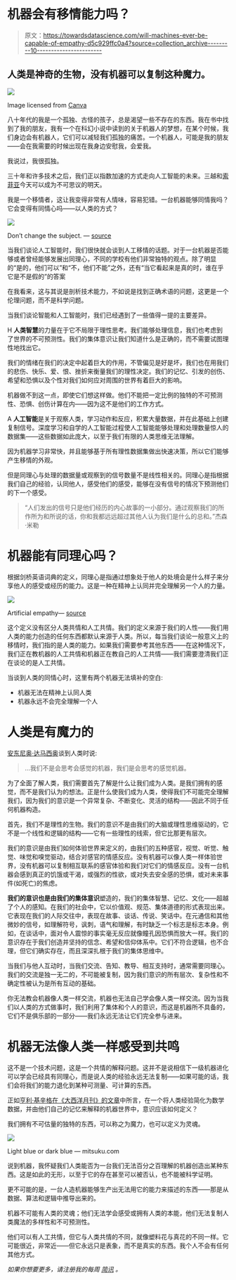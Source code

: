 # 机器会有移情能力吗？

> 原文：<https://towardsdatascience.com/will-machines-ever-be-capable-of-empathy-d5c929ffc0a4?source=collection_archive---------10----------------------->

## 人类是神奇的生物，没有机器可以复制这种魔力。

![](img/7cdc832145092cb305e81f3c7eac2a38.png)

Image licensed from [Canva](https://www.canva.com/photos/MADCUmBBCB4-robot-eyes-windows-to-the-soul-/)

八十年代的我是一个孤独、古怪的孩子，总是渴望一些不存在的东西。我在书中找到了我的朋友，我有一个在科幻小说中读到的关于机器人的梦想，在某个时候，我们身边会有机器人，它们可以减轻我们孤独的痛苦。一个机器人，可能是我的朋友——会在我需要的时候出现在我身边安慰我，会爱我。

我说过，我很孤独。

三十年和许多技术之后，我们正以指数加速的方式走向人工智能的未来。三越和[索菲亚](https://en.wikipedia.org/wiki/Sophia_(robot))今天可以成为不可思议的明天。

我是一个移情者，这让我变得非常有人情味，容易犯错。一台机器能够同情我吗？它会变得有同情心吗——以人类的方式？

![](img/dad03e18f3f90b4874dd0a5312a81479.png)

Don’t change the subject. — [source](https://www.cleverbot.com/)

当我们谈论人工智能时，我们很快就会谈到人工移情的话题。对于一台机器是否能够或者曾经能够发展出同理心，不同的学校有他们非常独特的观点。除了明显的“是的，他们可以”和“不，他们不能”之外，还有“当它看起来是真的时，谁在乎它是不是假的”的答案

在我看来，这与其说是剖析技术能力，不如说是找到正确术语的问题，这更是一个伦理问题，而不是科学问题。

当我们谈论智能和人工智能时，我们已经遇到了一些值得一提的主要差异。

H **人类智慧**的力量在于它不局限于理性思考。我们能够处理信息，我们也考虑到了世界的不可预测性。我们的集体意识让我们知道什么是正确的，而不需要试图理性地找出它。

我们的情绪在我们的决定中起着巨大的作用，不管偏见是好是坏，我们也在用我们的悲伤、快乐、爱、恨、挫折来衡量我们的理性决定。我们的记忆、引发的创伤、希望和恐惧以及个性对我们如何应对周围的世界有着巨大的影响。

机器做不到这一点，即使它们想这样做。他们不能把一定比例的独特的不可预测性、恐惧、创伤计算在内——因为这不是他们的工作方式。

A **人工智能**是关于观察人类，学习动作和反应，积累大量数据，并在此基础上创建复制信号。深度学习和自学的人工智能过程使人工智能能够处理和处理数量惊人的数据集——这些数据如此庞大，以至于我们有限的人类思维无法理解。

因为机器学习非常快，并且能够基于所有理性数据集做出快速决策，所以它们能够产生移情的外观。

但是同理心与处理的数据量或观察到的信号数量不是线性相关的。同理心是指根据我们自己的经验，认同他人，感受他们的感受，能够在没有信号的情况下预测他们的下一个感受。

> “人们发出的信号只是他们经历的内心故事的一小部分。通过观察我们的所作所为和所说的话，你和我都远远超过其他人认为我们是什么的总和。”杰森·米勒

# 机器能有同理心吗？

根据剑桥英语词典的定义，同理心是指通过想象处于他人的处境会是什么样子来分享他人的感受或经历的能力。这是一种在精神上认同并完全理解另一个人的力量。

![](img/375ff7eb948c63e7b8c00e7e7705ac2e.png)

Artificial empathy— [source](http://mitsuku.com)

这个定义没有区分人类共情和人工共情。我们的定义来源于我们的人性——我们用人类的能力创造的任何东西都默认来源于人类。所以，每当我们谈论一般意义上的移情时，我们指的是人类的能力。如果我们需要参考其他东西——在这种情况下，我们正在教机器的人工共情和机器正在教自己的人工共情——我们需要澄清我们正在谈论的是人工共情。

当谈到人类的同情心时，这里有两个机器无法填补的空白:

*   机器无法在精神上认同人类
*   机器永远不会完全理解一个人

# 人类是有魔力的

[安东尼奥·达马西奥](https://medicalxpress.com/news/2010-11-antonio-damasio-probes-mind.html)谈到人类时说:

> …我们不是会思考会感觉的机器，我们是会思考的感觉机器。

为了全面了解人类，我们需要首先了解是什么让我们成为人类。是我们拥有的感觉，而不是我们认为的想法。正是什么使我们成为人类，使得我们不可能完全理解我们，因为我们的意识是一个异常复杂、不断变化、灵活的结构——因此不同于任何机器构造。

首先，我们不是理性的生物。我们的意识不是由我们的大脑或理性思维驱动的，它不是一个线性和逻辑的结构——它有一些理性的线索，但它比那更有层次。

我们的意识是由我们如何体验世界来定义的，由我们的五种感官，视觉、听觉、触觉、味觉和嗅觉驱动，结合对感官的情感反应。没有机器可以像人类一样体验世界，没有机器可以复制相互联系的感官体验和我们对它们的情感反应。没有一台机器会感到真正的饥饿或干渴，或强烈的性欲，或对失去安全感的恐惧，或对未来事件(如死亡)的焦虑。

**我们的意识也是由我们的集体意识**塑造的，我们的集体智慧、记忆、文化——超越了个人的感知。在我们的社会中，它以价值观、规范、集体道德的形式表现出来。它表现在我们的人际交往中，表现在故事、谈话、传说、笑话中。在元通信和其他微妙的信号，如理解符号，讽刺，语气和理解，有时缺乏一个标志是标志本身。例如，在谈话中，面对令人震惊的事实毫无反应就像瞳孔因恐惧而放大一样。我们的意识存在于我们创造并坚持的信念、希望和信仰体系中。它们不符合逻辑，也不合理，但它们确实存在，而且深深扎根于我们的集体思维中。

当我们与他人互动时，当我们交流、告知、教导、相互支持时，通常需要同理心。我们的交流是独一无二的，不可能被复制，因为我们意识的所有层次、复杂性和不确定性被认为是所有互动的基础。

你无法教会机器像人类一样交流，机器也无法自己学会像人类一样交流。因为当我们以人类的方式做事时，我们利用了集体和个人的意识，而这是机器所不具备的，它们不是俱乐部的一部分——我们永远无法让它们完全参与进来。

# 机器无法像人类一样感受到共鸣

这不是一个技术问题，这是一个共情的解释问题。这并不是说相信下一级机器进化可以学会已经具有同理心，而是说人类的经验永远无法复制——如果可能的话，我们会将我们的能力退化到某种可测量、可计算的东西。

正如[亨利·基辛格在《大西洋月刊》的文章](https://www.theatlantic.com/magazine/archive/2018/06/henry-kissinger-ai-could-mean-the-end-of-human-history/559124/)中所言，在一个将人类经验简化为数学数据，并由他们自己的记忆来解释的机器世界中，意识应该如何定义？

我们拥有不可估量的独特的东西，可以称之为魔力，也可以定义为灵魂。

![](img/0c7e65c296279799350b1b2714e68df8.png)

Light blue or dark blue — mitsuku.com

说到机器，我怀疑我们人类能否为一台我们无法百分之百理解的机器创造出某种东西。这是如此的无形，以至于它的存在甚至可以被否认，也不能被科学证明。

更不可能的是，一台人造机器能够生产出无法用它的能力来描述的东西——那是从数据、算法和逻辑中推导出来的。

机器不可能有人类的灵魂；他们无法学会感受或拥有人类的本能，他们无法复制人类魔法的多样性和不可预测性。

他们可以有人工共情，但它与人类共情的不同，就像塑料花与真花的不同一样。它可能很近，非常近——但它永远只是表象，而不是真实的东西。我个人不会有任何其他方式。

*如果你想要更多，请注册我的每周* [*简讯*](https://zita.substack.com/p/coming-soon?r=2eukf&utm_campaign=post&utm_medium=email&utm_source=copy) *。*